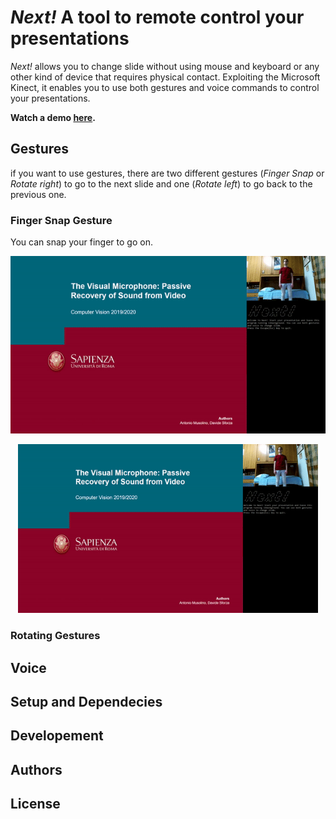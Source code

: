 # *Next!* A tool to remote control your presentations

*Next!* allows you to change slide without using mouse and keyboard or any other kind of device that requires physical contact. Exploiting the Microsoft Kinect, it enables you to use both gestures and voice commands to control your presentations.

**Watch a demo [here](https://youtu.be/r-WBsEpnS9Q).**

## Gestures
if you want to use gestures, there are two different gestures (*Finger Snap* or *Rotate right*) to go to the next slide and one (*Rotate left*) to go back to the previous one.
### Finger Snap Gesture
You can snap your finger to go on.

![Finger Snap](images/finger_snap.gif)

<p align="center">
    <img src="images/finger_snap.gif", width="480">
</p>

### Rotating Gestures


## Voice

## Setup and Dependecies

## Developement

## Authors

## License
